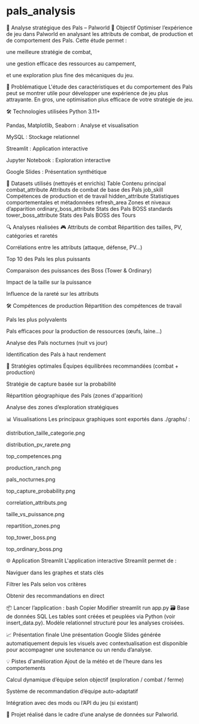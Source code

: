 # pals_analysis

🧬 Analyse stratégique des Pals – Palworld
🎯 Objectif
Optimiser l’expérience de jeu dans Palworld en analysant les attributs de combat, de production et de comportement des Pals.
Cette étude permet :

une meilleure stratégie de combat,

une gestion efficace des ressources au campement,

et une exploration plus fine des mécaniques du jeu.

🧩 Problématique
L'étude des caractéristiques et du comportement des Pals peut se montrer utile pour développer une expérience de jeu plus attrayante. En gros, une optimisation plus efficace de votre stratégie de jeu.

🛠️ Technologies utilisées
Python 3.11+

Pandas, Matplotlib, Seaborn : Analyse et visualisation

MySQL : Stockage relationnel

Streamlit : Application interactive

Jupyter Notebook : Exploration interactive

Google Slides : Présentation synthétique

📂 Datasets utilisés (nettoyés et enrichis)
Table	Contenu principal
combat_attribute	Attributs de combat de base des Pals
job_skill	Compétences de production et de travail
hidden_attribute	Statistiques comportementales et métadonnées
refresh_area	Zones et niveaux d’apparition
ordinary_boss_attribute	Stats des Pals BOSS standards
tower_boss_attribute	Stats des Pals BOSS des Tours

🔍 Analyses réalisées
🎮 Attributs de combat
Répartition des tailles, PV, catégories et raretés

Corrélations entre les attributs (attaque, défense, PV…)

Top 10 des Pals les plus puissants

Comparaison des puissances des Boss (Tower & Ordinary)

Impact de la taille sur la puissance

Influence de la rareté sur les attributs

🛠️ Compétences de production
Répartition des compétences de travail

Pals les plus polyvalents

Pals efficaces pour la production de ressources (œufs, laine…)

Analyse des Pals nocturnes (nuit vs jour)

Identification des Pals à haut rendement

🧠 Stratégies optimales
Équipes équilibrées recommandées (combat + production)

Stratégie de capture basée sur la probabilité

Répartition géographique des Pals (zones d'apparition)

Analyse des zones d’exploration stratégiques

📊 Visualisations
Les principaux graphiques sont exportés dans ./graphs/ :

distribution_taille_categorie.png

distribution_pv_rarete.png

top_competences.png

production_ranch.png

pals_nocturnes.png

top_capture_probability.png

correlation_attributs.png

taille_vs_puissance.png

repartition_zones.png

top_tower_boss.png

top_ordinary_boss.png

🌐 Application Streamlit
L'application interactive Streamlit permet de :

Naviguer dans les graphes et stats clés

Filtrer les Pals selon vos critères

Obtenir des recommandations en direct

📦 Lancer l’application :
bash
Copier
Modifier
streamlit run app.py
🗃️ Base de données SQL
Les tables sont créées et peuplées via Python (voir insert_data.py).
Modèle relationnel structuré pour les analyses croisées.

📈 Présentation finale
Une présentation Google Slides générée automatiquement depuis les visuels avec contextualisation est disponible pour accompagner une soutenance ou un rendu d’analyse.

💡 Pistes d'amélioration
Ajout de la météo et de l’heure dans les comportements

Calcul dynamique d’équipe selon objectif (exploration / combat / ferme)

Système de recommandation d’équipe auto-adaptatif

Intégration avec des mods ou l’API du jeu (si existant)

👥
Projet réalisé dans le cadre d’une analyse de données sur Palworld.

